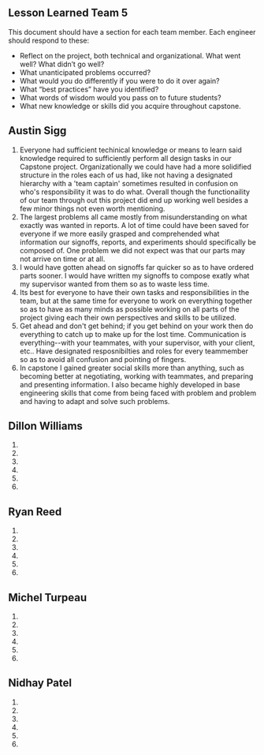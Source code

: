 ## Lesson Learned Team 5

This document should have a section for each team member. Each engineer should respond to these:

* Reflect on the project, both technical and organizational. What went well? What didn’t go well?
* What unanticipated problems occurred?
* What would you do differently if you were to do it over again?
* What “best practices” have you identified?
* What words of wisdom would you pass on to future students?
* What new knowledge or skills did you acquire throughout capstone.

## Austin Sigg
1. Everyone had sufficient techinical knowledge or means to learn said knowledge required to sufficiently perform all design tasks in our Capstone project.  Organizationally we could have had a more solidified structure in the roles each of us had, like not having a designated hierarchy with a 'team captain' sometimes resulted in confusion on who's responsibility it was to do what.  Overall though the functionaility of our team through out this project did end up working well besides a few minor things not even worth mentioning.
2. The largest problems all came mostly from misunderstanding on what exactly was wanted in reports. A lot of time could have been saved for everyone if we more easily grasped and comprehended what information our signoffs, reports, and experiments should specifically be composed of.  One problem we did not expect was that our parts may not arrive on time or at all. 
3. I would have gotten ahead on signoffs far quicker so as to have ordered parts sooner. I would have written my signoffs to compose exatly what my supervisor wanted from them so as to waste less time. 
4. Its best for everyone to have their own tasks and responsibilities in the team, but at the same time for everyone to work on everything together so as to have as many minds as possible working on all parts of the project giving each their own perspectives and skills to be utilized.
5. Get ahead and don't get behind; if you get behind on your work then do everything to catch up to make up for the lost time. Communication is everything--with your teammates, with your supervisor, with your client, etc..  Have designated resposnibilties and roles for every teammember so as to avoid all confusion and pointing of fingers.
6. In capstone I gained greater social skills more than anything, such as becoming better at negotiating, working with teammates, and preparing and presenting information. I also became highly developed in base engineering skills that come from being faced with problem and problem and having to adapt and solve such problems. 

## Dillon Williams
1.
2.
3.
4.
5.
6.

## Ryan Reed 
1.
2.
3.
4.
5.
6.

## Michel Turpeau
1.
2.
3.
4.
5.
6.

## Nidhay Patel
1.
2.
3.
4.
5.
6.
